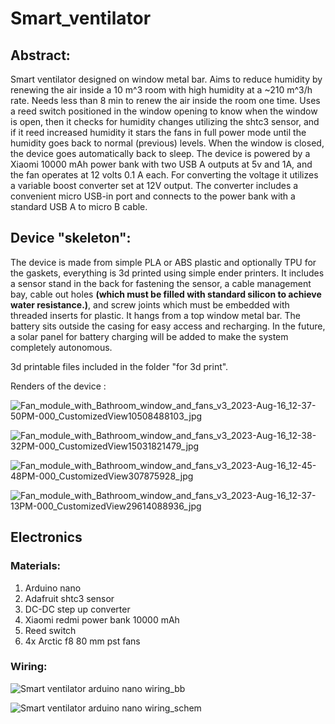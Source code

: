 # Smart_ventilator
## Abstract:
Smart ventilator designed on  window metal bar. Aims to reduce humidity by renewing the air inside a 10 m^3 room  with high humidity at a ~210 m^3/h rate. Needs less than 8 min to renew the air inside the room one time.
Uses a reed switch positioned in the window opening to know when the window is open, then it checks for humidity changes utilizing the shtc3 sensor, and if it reed increased humidity it stars the fans in full power mode until the humidity goes back to normal (previous) levels. When the window is closed, the device goes automatically back to sleep.
The device is powered by a Xiaomi 10000 mAh power bank with two USB A outputs at 5v and 1A, and the fan operates at 12 volts 0.1 A each. For converting the voltage it utilizes a 
variable boost converter set at 12V output. The converter includes a convenient micro USB-in port and connects to the power bank with a standard USB A to micro B cable.

## Device "skeleton":
The device is made from simple PLA or ABS plastic and optionally TPU for the gaskets, everything is 3d printed using simple ender printers. It includes a sensor stand in the back for fastening the sensor, a cable management bay, cable out holes **(which must be filled with standard silicon to achieve water resistance.)**, and screw joints which must be embedded with threaded inserts for plastic. It hangs from a top window metal bar. 
The battery sits outside the casing for easy access and recharging. In the future, a solar panel for battery charging will be added to make the system completely autonomous.

3d printable files included in the folder "for 3d print".

Renders of the device :

![Fan_module_with_Bathroom_window_and_fans_v3_2023-Aug-16_12-37-50PM-000_CustomizedView10508488103_jpg](https://github.com/odyskat/Smart_ventilator/assets/114591654/fc47e3b7-e825-4aae-a517-96fcdb0f5678)


![Fan_module_with_Bathroom_window_and_fans_v3_2023-Aug-16_12-38-32PM-000_CustomizedView15031821479_jpg](https://github.com/odyskat/Smart_ventilator/assets/114591654/2426c282-7def-4fcd-9d85-35ce70e9221f)

![Fan_module_with_Bathroom_window_and_fans_v3_2023-Aug-16_12-45-48PM-000_CustomizedView307875928_jpg](https://github.com/odyskat/Smart_ventilator/assets/114591654/703a993a-dd3a-4e27-a6ee-15a4fbae1763)

![Fan_module_with_Bathroom_window_and_fans_v3_2023-Aug-16_12-37-13PM-000_CustomizedView29614088936_jpg](https://github.com/odyskat/Smart_ventilator/assets/114591654/d999ad84-4bbd-4eb5-886f-008a53f8e83a)
## Electronics
### Materials:
1. Arduino nano
2. Adafruit shtc3 sensor
3. DC-DC step up converter
4. Xiaomi redmi power bank 10000 mAh
5. Reed switch
6. 4x Arctic f8 80 mm pst fans



### Wiring:

![Smart ventilator arduino nano wiring_bb](https://github.com/odyskat/Smart_ventilator/assets/114591654/3c27e3be-49cf-438b-ab2f-b38158155270)

![Smart ventilator arduino nano wiring_schem](https://github.com/odyskat/Smart_ventilator/assets/114591654/d03f0cbb-531e-458b-bf0d-97257c2a80df)



 
